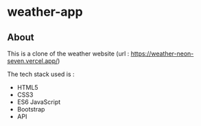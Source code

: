 # weather-app

## About

This is a clone of the weather website (url : https://weather-neon-seven.vercel.app/)

The tech stack used is :
* HTML5
* CSS3
* ES6 JavaScript
* Bootstrap
* API
